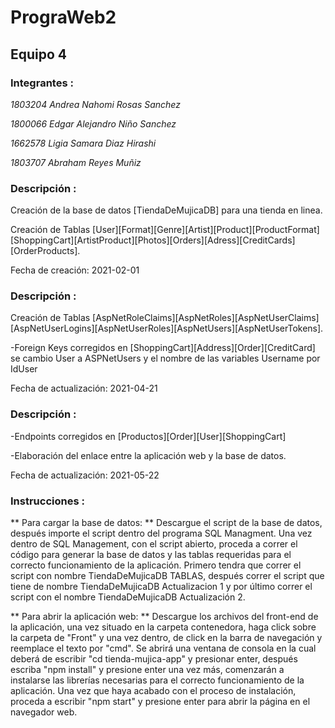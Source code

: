 # PrograWeb2
## Equipo 4

### **Integrantes** :

*1803204 Andrea Nahomi Rosas Sanchez*

*1800066 Edgar Alejandro Niño Sanchez*

*1662578 Ligia Samara Diaz Hirashi*

*1803707 Abraham Reyes Muñiz*


### **Descripción** :

Creación de la base de datos [TiendaDeMujicaDB] para una tienda en linea.

Creación de Tablas [User][Format][Genre][Artist][Product][ProductFormat][ShoppingCart][ArtistProduct][Photos][Orders][Adress][CreditCards][OrderProducts].

Fecha de creación: 2021-02-01

### **Descripción** :
Creación de Tablas [AspNetRoleClaims][AspNetRoles][AspNetUserClaims][AspNetUserLogins][AspNetUserRoles][AspNetUsers][AspNetUserTokens].

-Foreign Keys corregidos en [ShoppingCart][Address][Order][CreditCard] se cambio User a ASPNetUsers y el nombre de las variables Username por IdUser

Fecha de actualización: 2021-04-21

### **Descripción** :

-Endpoints corregidos en [Productos][Order][User][ShoppingCart]

-Elaboración del enlace entre la aplicación web y la base de datos.

Fecha de actualización: 2021-05-22

### **Instrucciones** :

** Para cargar la base de datos: **
Descargue el script de la base de datos, después importe el script dentro del programa SQL Managment. Una vez dentro de SQL Management, con el script abierto, proceda a correr el código para generar la base de datos y las tablas requeridas para el correcto funcionamiento de la aplicación. Primero tendra que correr el script con nombre TiendaDeMujicaDB TABLAS, después correr el script que tiene de nombre TiendaDeMujicaDB Actualizacion 1 y por último correr el script con el nombre TiendaDeMujicaDB Actualización 2. 

** Para abrir la aplicación web: **
Descargue los archivos del front-end de la aplicación, una vez situado en la carpeta contenedora, haga click sobre la carpeta de "Front" y una vez dentro, de click en la barra de navegación y reemplace el texto por "cmd". Se abrirá una ventana de consola en la cual deberá de escribir "cd tienda-mujica-app" y presionar enter, después escriba "npm install" y presione enter una vez más, comenzarán a instalarse las librerías necesarias para el correcto funcionamiento de la aplicación. Una vez que haya acabado con el proceso de instalación, proceda a escribir "npm start" y presione enter para abrir la página en el navegador web. 

